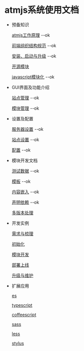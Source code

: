 # atmjs系统使用文档
* 预备知识

    [atmjs工作原理](./doc/ready/工作原理.md) --ok

    [前端组织结构规范](./doc/ready/组织结构.md) --ok

    [安装、启动与升级](./doc/ready/安装与启动.md) --ok

    [开源模块](./doc/ready/开源模块.md)

    [javascript模块化](./doc/ready/js模块化.md) --ok

* GUI界面及功能介绍

    [站点管理](./doc/gui/站点管理.md) --ok

    [模块管理](./doc/gui/模块管理.md) --ok

* 设置及配置

    [服务器设置](./doc/control/服务器设置.md) --ok

    [站点设置](./doc/control/站点设置.md) --ok

    [配置](./doc/control/配置.md) --ok

* 模块开发文档

    [测试数据](./doc/module/测试数据.md) --ok

    [模板](./doc/module/模板.md) --ok

    [内容嵌入](./doc/module/内容嵌入.md) --ok

    [声明依赖](./doc/module/声明依赖.md) --ok

    [多版本处理](./doc/module/多版本处理.md)

* 开发实例

    [需求与梳理](./doc/demo/需求与梳理.md)

    [初始化](./doc/demo/初始化.md)

    [模块开发](./doc/demo/模块开发.md)

    [部署上线](./doc/demo/部署上线.md)

    [升级与维护](./doc/demo/升级与维护.md)

* 扩展应用

    [es](./doc/extend/es.md)

    [typescript](./doc/extend/typescript.md)

    [coffeescript](./doc/extend/coffee.md)

    [sass](./doc/extend/sass.md)

    [less](./doc/extend/less.md)

    [stylus](./doc/extend/stylus.md)




